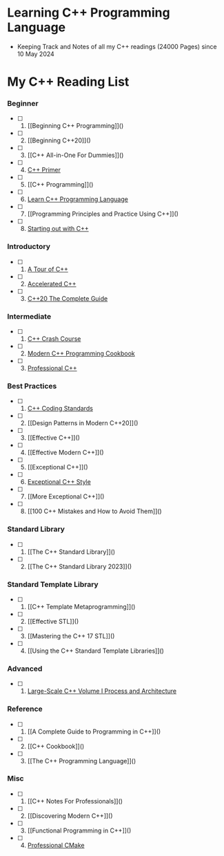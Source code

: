 # Learning C++ Programming Language

  - Keeping Track and Notes of all my C++ readings (24000 Pages) since 10 May 2024

# My C++ Reading List

### Beginner

- [ ] 1. [[Beginning C++ Programming]]\()
- [ ] 2. [[Beginning C++20]]\()
- [ ] 3. [[C++ All-in-One For Dummies]]\()
- [ ] 4. [C++ Primer](https://github.com/olemdiga/Cpp-Programming/tree/f744da2d851982a71e3cfb59c42991c42b58142e/My%20Notes/C%2B%2B%20Primer)
- [ ] 5. [[C++ Programming]]\()
- [ ] 6. [Learn C++ Programming Language](https://github.com/olemdiga/Cpp-Programming/tree/2de54687acc034ac56bdde83f5962f0267f58e02/My%20Notes/Learn%20C%2B%2B%20Programming%20Language)
- [ ] 7. [[Programming Principles and Practice Using C++]]\()
- [ ] 8. [Starting out with C++](https://github.com/olemdiga/Cpp-Programming/tree/2de54687acc034ac56bdde83f5962f0267f58e02/My%20Notes/Starting%20out%20with%20C%2B%2B)

### Introductory

- [ ] 1. [A Tour of C++](https://github.com/olemdiga/Learning-Cplusplus/tree/69b8f8ef28e796eedecc4d3ca6e1574bcd7bf0f1/My%20Notes/A%20Tour%20of%20C%2B%2B)
- [ ] 2. [Accelerated C++](https://github.com/olemdiga/Learning-Cplusplus/tree/022b17e625a04ffa93b99f3a8598e0058df689f7/My%20Notes/Accelerated%20C%2B%2B)
- [ ] 3. [C++20 The Complete Guide](https://github.com/olemdiga/Learning-Cplusplus/tree/69b8f8ef28e796eedecc4d3ca6e1574bcd7bf0f1/My%20Notes/C%2B%2B20%20The%20Complete%20Guide)

### Intermediate

- [ ] 1. [C++ Crash Course](https://github.com/olemdiga/Cpp-Programming/tree/f744da2d851982a71e3cfb59c42991c42b58142e/My%20Notes/C%2B%2B%20Crash%20Course)
- [ ] 2. [Modern C++ Programming Cookbook](https://github.com/olemdiga/Learning-Cplusplus/tree/617c8d9860195400b06883f23a7cd398065f1c5b/My%20Notes/Modern%20C%2B%2B%20Programming%20Cookbook)
- [ ] 3. [Professional C++](https://github.com/olemdiga/Learning-Cplusplus/tree/dd281a3097117d26bae0750b4bfe92d14939fb36/My%20Notes/Professional%20C%2B%2B)

### Best Practices

- [ ] 1. [C++ Coding Standards](https://github.com/olemdiga/Cpp-Programming/tree/8472295a81d109c69420003682d2d1fc7e921c07/My%20Notes/C%2B%2B%20Coding%20Standards)
- [ ] 2. [[Design Patterns in Modern C++20]]\()
- [ ] 3. [[Effective C++]]\()
- [ ] 4. [[Effective Modern C++]]\()
- [ ] 5. [[Exceptional C++]]\()
- [ ] 6. [Exceptional C++ Style](https://github.com/olemdiga/Cpp-Programming/tree/95b84ce0dead74aa51019590008bb963419f2b41/My%20Notes/Exceptional%20C%2B%2B%20Style)
- [ ] 7. [[More Exceptional C++]]\()
- [ ] 8. [[100 C++ Mistakes and How to Avoid Them]]\()

### Standard Library

- [ ] 1. [[The C++ Standard Library]]\()
- [ ] 2. [[The C++ Standard Library 2023]]\()

### Standard Template Library

- [ ] 1. [[C++ Template Metaprogramming]]\()
- [ ] 2. [[Effective STL]]\()
- [ ] 3. [[Mastering the C++ 17 STL]]\()
- [ ] 4. [[Using the C++ Standard Template Libraries]]\()

### Advanced

- [ ] 1. [Large-Scale C++ Volume I Process and Architecture](https://github.com/olemdiga/Learning-Cplusplus/tree/477339db48fe4e2e956e9c0a20681bccb92ef8c7/My%20Notes/Large-Scale%20C%2B%2B%20Volume%20I%20Process%20and%20Architecture)

### Reference

- [ ] 1. [[A Complete Guide to Programming in C++]]\()
- [ ] 2. [[C++ Cookbook]]\()
- [ ] 3. [[The C++ Programming Language]]\()

### Misc

- [ ] 1. [[C++ Notes For Professionals]]\()
- [ ] 2. [[Discovering Modern C++]]\()
- [ ] 3. [[Functional Programming in C++]]\()
- [ ] 4. [Professional CMake](https://github.com/olemdiga/Learning-Cplusplus/tree/dd281a3097117d26bae0750b4bfe92d14939fb36/My%20Notes/Professional%20CMake)
